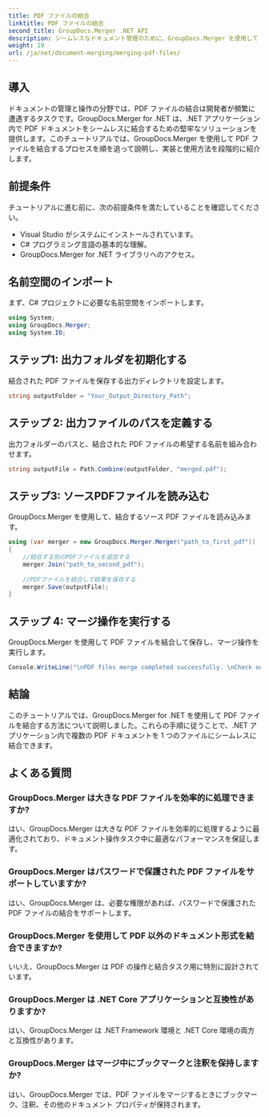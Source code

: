 ```yaml
---
title: PDF ファイルの結合
linktitle: PDF ファイルの結合
second_title: GroupDocs.Merger .NET API
description: シームレスなドキュメント管理のために、GroupDocs.Merger を使用して .NET で PDF ファイルをプログラム的に結合する方法を学びます。
weight: 19
url: /ja/net/document-merging/merging-pdf-files/
---
```

## 導入
ドキュメントの管理と操作の分野では、PDF ファイルの結合は開発者が頻繁に遭遇するタスクです。GroupDocs.Merger for .NET は、.NET アプリケーション内で PDF ドキュメントをシームレスに結合するための堅牢なソリューションを提供します。このチュートリアルでは、GroupDocs.Merger を使用して PDF ファイルを結合するプロセスを順を追って説明し、実装と使用方法を段階的に紹介します。
## 前提条件
チュートリアルに進む前に、次の前提条件を満たしていることを確認してください。
- Visual Studio がシステムにインストールされています。
- C# プログラミング言語の基本的な理解。
- GroupDocs.Merger for .NET ライブラリへのアクセス。

## 名前空間のインポート
まず、C# プロジェクトに必要な名前空間をインポートします。
```csharp
using System; 
using GroupDocs.Merger;
using System.IO;
```
## ステップ1: 出力フォルダを初期化する
結合された PDF ファイルを保存する出力ディレクトリを設定します。
```csharp
string outputFolder = "Your_Output_Directory_Path";
```
## ステップ 2: 出力ファイルのパスを定義する
出力フォルダーのパスと、結合された PDF ファイルの希望する名前を組み合わせます。
```csharp
string outputFile = Path.Combine(outputFolder, "merged.pdf");
```
## ステップ3: ソースPDFファイルを読み込む
GroupDocs.Merger を使用して、結合するソース PDF ファイルを読み込みます。
```csharp
using (var merger = new GroupDocs.Merger.Merger("path_to_first_pdf"))
{
    //結合する別のPDFファイルを追加する
    merger.Join("path_to_second_pdf");
    
    //PDFファイルを結合して結果を保存する
    merger.Save(outputFile);
}
```
## ステップ 4: マージ操作を実行する
GroupDocs.Merger を使用して PDF ファイルを結合して保存し、マージ操作を実行します。
```csharp
Console.WriteLine("\nPDF files merge completed successfully. \nCheck output in {0}", outputFolder);
```

## 結論
このチュートリアルでは、GroupDocs.Merger for .NET を使用して PDF ファイルを結合する方法について説明しました。これらの手順に従うことで、.NET アプリケーション内で複数の PDF ドキュメントを 1 つのファイルにシームレスに結合できます。

## よくある質問
### GroupDocs.Merger は大きな PDF ファイルを効率的に処理できますか?
はい、GroupDocs.Merger は大きな PDF ファイルを効率的に処理するように最適化されており、ドキュメント操作タスク中に最適なパフォーマンスを保証します。
### GroupDocs.Merger はパスワードで保護された PDF ファイルをサポートしていますか?
はい、GroupDocs.Merger は、必要な権限があれば、パスワードで保護された PDF ファイルの結合をサポートします。
### GroupDocs.Merger を使用して PDF 以外のドキュメント形式を結合できますか?
いいえ、GroupDocs.Merger は PDF の操作と結合タスク用に特別に設計されています。
### GroupDocs.Merger は .NET Core アプリケーションと互換性がありますか?
はい、GroupDocs.Merger は .NET Framework 環境と .NET Core 環境の両方と互換性があります。
### GroupDocs.Merger はマージ中にブックマークと注釈を保持しますか?
はい、GroupDocs.Merger では、PDF ファイルをマージするときにブックマーク、注釈、その他のドキュメント プロパティが保持されます。